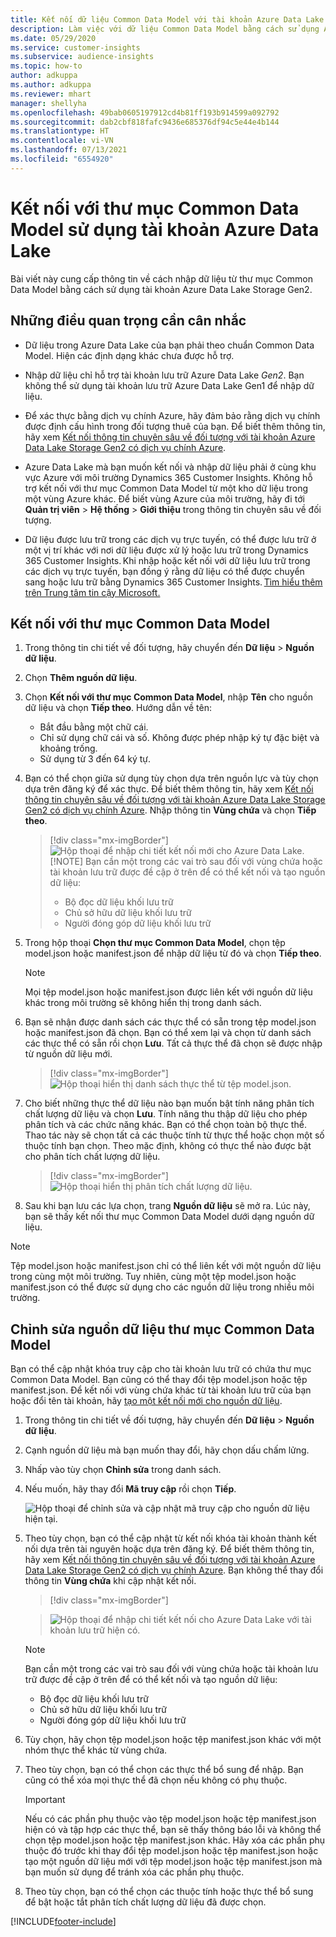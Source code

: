 ```yaml
---
title: Kết nối dữ liệu Common Data Model với tài khoản Azure Data Lake
description: Làm việc với dữ liệu Common Data Model bằng cách sử dụng Azure Data Lake Storage.
ms.date: 05/29/2020
ms.service: customer-insights
ms.subservice: audience-insights
ms.topic: how-to
author: adkuppa
ms.author: adkuppa
ms.reviewer: mhart
manager: shellyha
ms.openlocfilehash: 49bab0605197912cd4b81ff193b914599a092792
ms.sourcegitcommit: dab2cbf818fafc9436e685376df94c5e44e4b144
ms.translationtype: HT
ms.contentlocale: vi-VN
ms.lasthandoff: 07/13/2021
ms.locfileid: "6554920"
---
```

# <a name="connect-to-a-common-data-model-folder-using-an-azure-data-lake-account"></a>Kết nối với thư mục Common Data Model sử dụng tài khoản Azure Data Lake

Bài viết này cung cấp thông tin về cách nhập dữ liệu từ thư mục Common Data Model bằng cách sử dụng tài khoản Azure Data Lake Storage Gen2.

## <a name="important-considerations"></a>Những điều quan trọng cần cân nhắc

- Dữ liệu trong Azure Data Lake của bạn phải theo chuẩn Common Data Model. Hiện các định dạng khác chưa được hỗ trợ.

- Nhập dữ liệu chỉ hỗ trợ tài khoản lưu trữ Azure Data Lake *Gen2*. Bạn không thể sử dụng tài khoản lưu trữ Azure Data Lake Gen1 để nhập dữ liệu.

- Để xác thực bằng dịch vụ chính Azure, hãy đảm bảo rằng dịch vụ chính được định cấu hình trong đối tượng thuê của bạn. Để biết thêm thông tin, hãy xem [Kết nối thông tin chuyên sâu về đối tượng với tài khoản Azure Data Lake Storage Gen2 có dịch vụ chính Azure](connect-service-principal.md).

- Azure Data Lake mà bạn muốn kết nối và nhập dữ liệu phải ở cùng khu vực Azure với môi trường Dynamics 365 Customer Insights. Không hỗ trợ kết nối với thư mục Common Data Model từ một kho dữ liệu trong một vùng Azure khác. Để biết vùng Azure của môi trường, hãy đi tới **Quản trị viên** > **Hệ thống** > **Giới thiệu** trong thông tin chuyên sâu về đối tượng.

- Dữ liệu được lưu trữ trong các dịch vụ trực tuyến, có thể được lưu trữ ở một vị trí khác với nơi dữ liệu được xử lý hoặc lưu trữ trong Dynamics 365 Customer Insights. Khi nhập hoặc kết nối với dữ liệu lưu trữ trong các dịch vụ trực tuyến, bạn đồng ý rằng dữ liệu có thể được chuyển sang hoặc lưu trữ bằng Dynamics 365 Customer Insights. [Tìm hiểu thêm trên Trung tâm tin cậy Microsoft.](https://www.microsoft.com/trust-center)

## <a name="connect-to-a-common-data-model-folder"></a>Kết nối với thư mục Common Data Model

1. Trong thông tin chi tiết về đối tượng, hãy chuyển đến **Dữ liệu** > **Nguồn dữ liệu**.

1. Chọn **Thêm nguồn dữ liệu**.

1. Chọn **Kết nối với thư mục Common Data Model**, nhập **Tên** cho nguồn dữ liệu và chọn **Tiếp theo**. Hướng dẫn về tên: 
   - Bắt đầu bằng một chữ cái.
   - Chỉ sử dụng chữ cái và số. Không được phép nhập ký tự đặc biệt và khoảng trống.
   - Sử dụng từ 3 đến 64 ký tự.

1. Bạn có thể chọn giữa sử dụng tùy chọn dựa trên nguồn lực và tùy chọn dựa trên đăng ký để xác thực. Để biết thêm thông tin, hãy xem [Kết nối thông tin chuyên sâu về đối tượng với tài khoản Azure Data Lake Storage Gen2 có dịch vụ chính Azure](connect-service-principal.md). Nhập thông tin **Vùng chứa** và chọn **Tiếp theo**.
   > [!div class="mx-imgBorder"]
   > ![Hộp thoại để nhập chi tiết kết nối mới cho Azure Data Lake.](media/enter-new-storage-details.png)
   > [!NOTE]
   > Bạn cần một trong các vai trò sau đối với vùng chứa hoặc tài khoản lưu trữ được đề cập ở trên để có thể kết nối và tạo nguồn dữ liệu:
   >  - Bộ đọc dữ liệu khối lưu trữ
   >  - Chủ sở hữu dữ liệu khối lưu trữ
   >  - Người đóng góp dữ liệu khối lưu trữ

1. Trong hộp thoại **Chọn thư mục Common Data Model**, chọn tệp model.json hoặc manifest.json để nhập dữ liệu từ đó và chọn **Tiếp theo**.
   > [!NOTE]
   > Mọi tệp model.json hoặc manifest.json được liên kết với nguồn dữ liệu khác trong môi trường sẽ không hiển thị trong danh sách.

1. Bạn sẽ nhận được danh sách các thực thể có sẵn trong tệp model.json hoặc manifest.json đã chọn. Bạn có thể xem lại và chọn từ danh sách các thực thể có sẵn rồi chọn **Lưu**. Tất cả thực thể đã chọn sẽ được nhập từ nguồn dữ liệu mới.
   > [!div class="mx-imgBorder"]
   > ![Hộp thoại hiển thị danh sách thực thể từ tệp model.json.](media/review-entities.png)

8. Cho biết những thực thể dữ liệu nào bạn muốn bật tính năng phân tích chất lượng dữ liệu và chọn **Lưu**. Tính năng thu thập dữ liệu cho phép phân tích và các chức năng khác. Bạn có thể chọn toàn bộ thực thể. Thao tác này sẽ chọn tất cả các thuộc tính từ thực thể hoặc chọn một số thuộc tính bạn chọn. Theo mặc định, không có thực thể nào được bật cho phân tích chất lượng dữ liệu.
   > [!div class="mx-imgBorder"]
   > ![Hộp thoại hiển thị phân tích chất lượng dữ liệu.](media/dataprofiling-entities.png)

9. Sau khi bạn lưu các lựa chọn, trang **Nguồn dữ liệu** sẽ mở ra. Lúc này, bạn sẽ thấy kết nối thư mục Common Data Model dưới dạng nguồn dữ liệu.

> [!NOTE]
> Tệp model.json hoặc manifest.json chỉ có thể liên kết với một nguồn dữ liệu trong cùng một môi trường. Tuy nhiên, cùng một tệp model.json hoặc manifest.json có thể được sử dụng cho các nguồn dữ liệu trong nhiều môi trường.

## <a name="edit-a-common-data-model-folder-data-source"></a>Chỉnh sửa nguồn dữ liệu thư mục Common Data Model

Bạn có thể cập nhật khóa truy cập cho tài khoản lưu trữ có chứa thư mục Common Data Model. Bạn cũng có thể thay đổi tệp model.json hoặc tệp manifest.json. Để kết nối với vùng chứa khác từ tài khoản lưu trữ của bạn hoặc đổi tên tài khoản, hãy [tạo một kết nối mới cho nguồn dữ liệu](#connect-to-a-common-data-model-folder).

1. Trong thông tin chi tiết về đối tượng, hãy chuyển đến **Dữ liệu** > **Nguồn dữ liệu**.

2. Cạnh nguồn dữ liệu mà bạn muốn thay đổi, hãy chọn dấu chấm lửng.

3. Nhấp vào tùy chọn **Chỉnh sửa** trong danh sách.

4. Nếu muốn, hãy thay đổi **Mã truy cập** rồi chọn **Tiếp**.

   ![Hộp thoại để chỉnh sửa và cập nhật mã truy cập cho nguồn dữ liệu hiện tại.](media/edit-access-key.png)

5. Theo tùy chọn, bạn có thể cập nhật từ kết nối khóa tài khoản thành kết nối dựa trên tài nguyên hoặc dựa trên đăng ký. Để biết thêm thông tin, hãy xem [Kết nối thông tin chuyên sâu về đối tượng với tài khoản Azure Data Lake Storage Gen2 có dịch vụ chính Azure](connect-service-principal.md). Bạn không thể thay đổi thông tin **Vùng chứa** khi cập nhật kết nối.
   > [!div class="mx-imgBorder"]

   > ![Hộp thoại để nhập chi tiết kết nối cho Azure Data Lake với tài khoản lưu trữ hiện có.](media/enter-existing-storage-details.png)

   > [!NOTE]
   > Bạn cần một trong các vai trò sau đối với vùng chứa hoặc tài khoản lưu trữ được đề cập ở trên để có thể kết nối và tạo nguồn dữ liệu:
   >  - Bộ đọc dữ liệu khối lưu trữ
   >  - Chủ sở hữu dữ liệu khối lưu trữ
   >  - Người đóng góp dữ liệu khối lưu trữ


6. Tùy chọn, hãy chọn tệp model.json hoặc tệp manifest.json khác với một nhóm thực thể khác từ vùng chứa.

7. Theo tùy chọn, bạn có thể chọn các thực thể bổ sung để nhập. Bạn cũng có thể xóa mọi thực thể đã chọn nếu không có phụ thuộc.

   > [!IMPORTANT]
   > Nếu có các phần phụ thuộc vào tệp model.json hoặc tệp manifest.json hiện có và tập hợp các thực thể, bạn sẽ thấy thông báo lỗi và không thể chọn tệp model.json hoặc tệp manifest.json khác. Hãy xóa các phần phụ thuộc đó trước khi thay đổi tệp model.json hoặc tệp manifest.json hoặc tạo một nguồn dữ liệu mới với tệp model.json hoặc tệp manifest.json mà bạn muốn sử dụng để tránh xóa các phần phụ thuộc.

8. Theo tùy chọn, bạn có thể chọn các thuộc tính hoặc thực thể bổ sung để bật hoặc tắt phân tích chất lượng dữ liệu đã được chọn.   


[!INCLUDE[footer-include](../includes/footer-banner.md)]